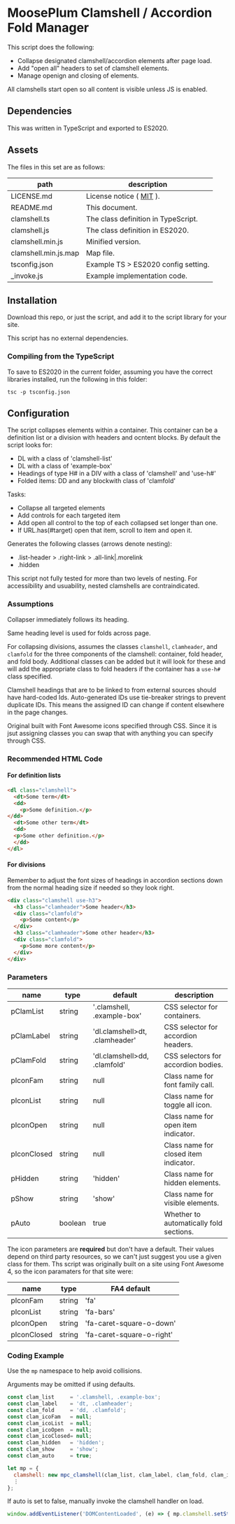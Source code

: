 # MoosePlum Clamshell / Accordion Fold Manager

This script does the following:

- Collapse designated clamshell/accordion elements after page load.
- Add "open all" headers to set of clamshell elements.
- Manage openign and closing of elements.

All clamshells start open so all content is visible unless JS is enabled.

## Dependencies

This was written in TypeScript and exported to ES2020.

## Assets

The files in this set are as follows:

| path                 | description                                        |
| -------------------- | -------------------------------------------------- |
| LICENSE.md           | License notice ( [MIT](https://mit-license.org) ). |
| README.md            | This document.                                     |
| clamshell.ts         | The class definition in TypeScript.                |
| clamshell.js         | The class definition in ES2020.                    |
| clamshell.min.js     | Minified version.                                  |
| clamshell.min.js.map | Map file.                                          |
| tsconfig.json        | Example TS > ES2020 config setting.                |
| _invoke.js           | Example implementation code.                       |

## Installation

Download this repo, or just the script, and add it to the script library for your site.

This script has no external dependencies.

### Compiling from the TypeScript

To save to ES2020 in the current folder, assuming you have the correct libraries installed, run the following in this folder:

`tsc -p tsconfig.json`

## Configuration

The script collapses elements within a container. This container can be a definition list or a division with headers and ocntent blocks. By default the script looks for:

- DL with a class of 'clamshell-list'
- DL with a class of 'example-box'
- Headings of type H# in a DIV with a class of 'clamshell' and 'use-h#'
- Folded items: DD and any blockwith class of 'clamfold'

Tasks:

- Collapse all targeted elements
- Add controls for each targeted item
- Add open all control to the top of each collapsed set longer than one.
- If URL.has(#target) open that item, scroll to item and open it.

Generates the following classes (arrows denote nesting):

- .list-header > .right-link > .all-link|.morelink
- .hidden

This script not fully tested for more than two levels of nesting. For accessibility and usuability, nested clamshells are contraindicated.

### Assumptions

Collapser immediately follows its heading.

Same heading level is used for folds across page.

For collapsing divisions, assumes the classes `clamshell`, `clamheader`, and `clamfold` for the three components of the clamshell: container, fold header, and fold body. Additional classes can be added but it will look for these and will add the appropriate class to fold headers if the container has a `use-h#` class specified.

Clamshell headings that are to be linked to from external sources should have hard-coded Ids. Auto-generated IDs use tie-breaker strings to prevent duplicate IDs. This means the assigned ID can change if content elsewhere in the page changes.

Original built with Font Awesome icons specified through CSS. Since it is jsut assigning classes you can swap that with anything you can specify through CSS.

### Recommended HTML Code

#### For definition lists

```html
<dl class="clamshell">
  <dt>Some term</dt>
  <dd>
    <p>Some definition.</p>
</dd>
  <dt>Some other term</dt>
  <dd>
  <p>Some other definition.</p>
  </dd>
</dl>
```

#### For divisions

Remember to adjust the font sizes of headings in accordion sections down from the normal heading size if needed so they look right.

```html
<div class="clamshell use-h3">
  <h3 class="clamheader">Some header</h3>
  <div class="clamfold">
    <p>Some content</p>
  </div>
  <h3 class="clamheader">Some other header</h3>
  <div class="clamfold">
    <p>Some more content</p>
  </div>
</div>
```

### Parameters

| name        | type    | default                        | description                             |
| ----------- | ------- | ------------------------------ | --------------------------------------- |
| pClamList   | string  | '.clamshell, .example-box'     | CSS selector for containers.            |
| pClamLabel  | string  | 'dl.clamshell>dt, .clamheader' | CSS selector for accordion headers.     |
| pClamFold   | string  | 'dl.clamshell>dd, .clamfold'   | CSS selectors for accordion bodies.     |
| pIconFam    | string  | null                           | Class name for font family call.        |
| pIconList   | string  | null                           | Class name for toggle all icon.         |
| pIconOpen   | string  | null                           | Class name for open item indicator.     |
| pIconClosed | string  | null                           | Class name for closed item indicator.   |
| pHidden     | string  | 'hidden'                       | Class name for hidden elements.         |
| pShow       | string  | 'show'                         | Class name for visible elements.        |
| pAuto       | boolean | true                           | Whether to automatically fold sections. |

The icon parameters are **required** but don't have a default. Their values depend on third party resources, so we can't just suggest you use a given class for them. Ths script was originally built on a site using Font Awesome 4, so the icon paramaters for that site were:

| name        | type   | FA4 default               |
| ----------- | ------ | ------------------------- |
| pIconFam    | string | 'fa'                      |
| pIconList   | string | 'fa-bars'                 |
| pIconOpen   | string | 'fa-caret-square-o-down'  |
| pIconClosed | string | 'fa-caret-square-o-right' |

### Coding Example

Use the `mp` namespace to help avoid collisions.

Arguments may be omitted if using defaults.

```js
const clam_list     = '.clamshell, .example-box';
const clam_label    = 'dt, .clamheader';
const clam_fold     = 'dd, .clamfold';
const clam_icoFam   = null;
const clam_icoList  = null;
const clam_icoOpen  = null;
const clam_icoClosed= null;
const clam_hidden   = 'hidden';
const clam_show     = 'show';
const clam_auto     = true;

let mp = {
  clamshell: new mpc_clamshell(clam_list, clam_label, clam_fold, clam_icoFam, clam_icoList, clam_icoOpen, clam_icoClosed, clam_hidden, clam_show, clam_auto),
  ⋮
};
```

If auto is set to false, manually invoke the clamshell handler on load.

```js
window.addEventListener('DOMContentLoaded', (e) => { mp.clamshell.setState(); });
```
